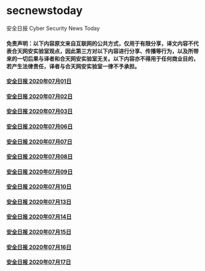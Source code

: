 # secnewstoday

安全日报 Cyber Security News Today

#### 免责声明：以下内容原文来自互联网的公共方式，仅用于有限分享，译文内容不代表合天网安实验室观点，因此第三方对以下内容进行分享、传播等行为，以及所带来的一切后果与译者和合天网安实验室无关。以下内容亦不得用于任何商业目的，若产生法律责任，译者与合天网安实验室一律不予承担。

#### [安全日报 2020年07月01日](https://github.com/hetianlab/secnewstoday/blob/master/July.2020/secnews-20200701.md)
#### [安全日报 2020年07月02日](https://github.com/hetianlab/secnewstoday/blob/master/July.2020/secnews-20200702.md)
#### [安全日报 2020年07月03日](https://github.com/hetianlab/secnewstoday/blob/master/July.2020/secnews-20200703.md)
#### [安全日报 2020年07月06日](https://github.com/hetianlab/secnewstoday/blob/master/July.2020/secnews-20200706.md)
#### [安全日报 2020年07月07日](https://github.com/hetianlab/secnewstoday/blob/master/July.2020/secnews-20200707.md)
#### [安全日报 2020年07月08日](https://github.com/hetianlab/secnewstoday/blob/master/July.2020/secnews-20200708.md)
#### [安全日报 2020年07月09日](https://github.com/hetianlab/secnewstoday/blob/master/July.2020/secnews-20200709.md)
#### [安全日报 2020年07月10日](https://github.com/hetianlab/secnewstoday/blob/master/July.2020/secnews-20200710.md)
#### [安全日报 2020年07月13日](https://github.com/hetianlab/secnewstoday/blob/master/July.2020/secnews-20200713.md)
#### [安全日报 2020年07月14日](https://github.com/hetianlab/secnewstoday/blob/master/July.2020/secnews-20200714.md)
#### [安全日报 2020年07月15日](https://github.com/hetianlab/secnewstoday/blob/master/July.2020/secnews-20200715.md)
#### [安全日报 2020年07月16日](https://github.com/hetianlab/secnewstoday/blob/master/July.2020/secnews-20200716.md)
#### [安全日报 2020年07月17日](https://github.com/hetianlab/secnewstoday/blob/master/July.2020/secnews-20200717.md)
